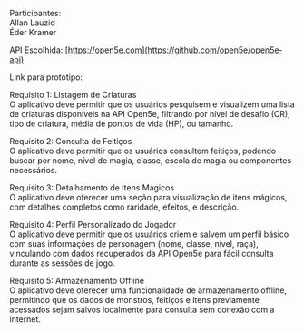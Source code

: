 Participantes: \
Allan Lauzid \
Éder Kramer

API Escolhida: [https://open5e.com](https://github.com/open5e/open5e-api)

Link para protótipo: 

Requisito 1: Listagem de Criaturas \
O aplicativo deve permitir que os usuários pesquisem e visualizem uma lista de criaturas disponíveis na API Open5e, filtrando por nível de desafio (CR), tipo de criatura, média de pontos de vida (HP), ou tamanho.

Requisito 2: Consulta de Feitiços \
O aplicativo deve permitir que os usuários consultem feitiços, podendo buscar por nome, nível de magia, classe, escola de magia ou componentes necessários. 

Requisito 3: Detalhamento de Itens Mágicos \
O aplicativo deve oferecer uma seção para visualização de itens mágicos, com detalhes completos como raridade, efeitos, e descrição.

Requisito 4: Perfil Personalizado do Jogador \
O aplicativo deve permitir que os usuários criem e salvem um perfil básico com suas informações de personagem (nome, classe, nível, raça), vinculando com dados recuperados da API Open5e para fácil consulta durante as sessões de jogo.

Requisito 5: Armazenamento Offline \
O aplicativo deve oferecer uma funcionalidade de armazenamento offline, permitindo que os dados de monstros, feitiços e itens previamente acessados sejam salvos localmente para consulta sem conexão com a internet.
